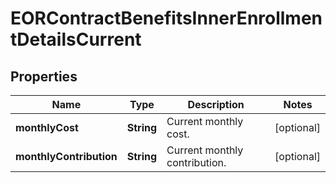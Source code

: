 

# EORContractBenefitsInnerEnrollmentDetailsCurrent


## Properties

| Name | Type | Description | Notes |
|------------ | ------------- | ------------- | -------------|
|**monthlyCost** | **String** | Current monthly cost. |  [optional] |
|**monthlyContribution** | **String** | Current monthly contribution. |  [optional] |



